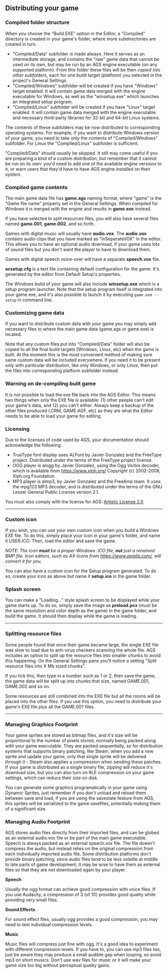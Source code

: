 ## Distributing your game

### Compiled folder structure

When you choose the "Build EXE" option in the Editor, a "Compiled" directory is created in your game's folder, where more subdirectories are created in turn.

* "Compiled/Data" subfolder is made always. Here it serves as an intermediate storage, and contains the "raw" game data that cannot be used on its own, but may be run by an AGS engine executable (on any supported platform). From this folder these files will be then _copied into other subfolders_, each for one build target (platform) you selected in the project's General Settings.
* "Compiled/Windows" subfolder will be created if you have "Windows" target enabled. It will contain game data merged with the engine executable for Windows, as well as the "winsetup.exe" which launches an integrated setup program.
* "Compiled/Linux" subfolder will be created if you have "Linux" target enabled. It will contain game data merged with the engine executable and necessary third-party libraries for 32-bit and 64-bit Linux systems.

The contents of these subfolders may be now distributed to corresponding operating systems. For example, if you want to
distribute Windows version of your game, you need to take _only_ the contents of "Compiled/Windows" subfolder. For Linux the "Compiled/Linux" subfolder is sufficient.

"Compiled/Data" should usually be skipped. It still may come useful if you are preparing a kind of a custom distribution, but remember that it cannot be run on its own: you'd need to add one of the available engine versions to it, or warn users that they'd have to have AGS engine installed on their system.

### Compiled game contents

The main game data file has **game.ags** naming format, where "game" is the "Game file name" property set in the General Settings. When compiled for Windows it is merged with the engine and results in **game.exe** instead.

If you have selected to split resources files, you will also have several files named **game.001**, **game.002**, and so forth.

Games with digital music will usually have **audio.vox**. The **audio.vox** contains audio clips that you have marked
as "InSeperateVOX" in the editor. This allows you to have an optional audio download, if your game uses lots of sound files but you don't want the player to have to download them.

Games with digital speech voice-over will have a separate **speech.vox** file.

**acsetup.cfg** is a text file containing default configuration for the game. It's generated by the editor from Default Setup's properties.

The Windows build of your game will also include **winsetup.exe** which is a setup program launcher. Note that the setup program itself is integrated into your game exe, and it's also possible to launch it by executing `game.exe --setup` in command line.

### Customizing game data

If you want to distribute custom data with your game you may simply add necessary files to where the main game data (game.ags or game.exe) is located.

Note that any custom files put into "Compiled/Data" folder will also be copied to all the final build targets (Windows, Linux, etc) when the game is built. At the moment this is the most convenient method of making sure same custom data will be included everywhere. If you need it to be present only with particular distribution, like only Windows, or only Linux, then put the files into corresponding platform subfolder instead.

### Warning on de-compiling built game

It is not possible to load the exe file back into the AGS Editor. This means two things when only the EXE file is available: (1) other people can't edit your game's data, and (2) you can't either. Always keep a backup of the other files produced (.CRM, GAME.AGF, etc) as they are what the Editor needs to be able to load your game for editing.

### Licensing

Due to the licenses of code used by AGS, your documentation
should acknowledge the following:

* TrueType font display uses ALFont by Javier Gonzalez and the FreeType
project. Distributed under the terms of the FreeType project license.
* OGG player is alogg by Javier Gonzalez, using the Ogg Vorbis decoder,
which is available from https://www.xiph.org/ Copyright (c) 2002-2008,
Xiph.org Foundation
* MP3 player is almp3, by Javier Gonzalez and the FreeAmp team. It uses
the mpg123 MP3 decoder, and is distributed under the terms of the GNU
Lesser General Public License version 2.1.

You must also comply with the license for AGS:
[Artistic License 2.0](https://opensource.org/licenses/artistic-license-2.0.php)

---

### Custom icon

If you wish, you can use your own custom icon when you build a Windows
EXE file. To do this, simply place your icon in your game's folder, and
name it USER.ICO. Then, load the editor and save the game.

*NOTE: The icon **must** be a proper Windows .ICO file, **not** just a
renamed BMP file. Icon editors, such as AX-Icons from
https://www.axialis.com/, will convert it for you.*

You can also have a custom icon for the Setup program generated. To do
so, create your icon as above but name it **setup.ico** in the game
folder.

### Splash screen

You can make a "Loading..." style splash screen to be displayed while your game starts up. To do so, simply save the image as **preload.pcx** (must be the same resolution and color depth as the game) in the game folder, and build the game. It should then display while the game is loading.

---

### Splitting resource files

Some people found that once their game became large, the single EXE file
was slow to load due to anti-virus checkers scanning the whole file. AGS
includes an option to split up the resource files into smaller chunks to
avoid this happening. On the General Settings pane you'll notice a
setting "Split resource files into X Mb sized chunks".

If you tick this, then type in a number such as 1 or 2, then save the
game, the game data will be split up into chunks that size, named
GAME.001, GAME.002 and so on.

Some resources are still combined into the EXE file but all the rooms
will be placed into the other files. If you use this option, you need to
distribute your game's EXE file plus all the GAME.00? files.

---

### Managing Graphics Footprint

Your game sprites are stored as bitmap files, and it's size will be proportional to the number of pixels stored, normally being packed along with your game executable. They are packed sequentially, so for distribution systems that supports binary patching, like Steam, when you add a new sprite and update your game, only that single sprite will be delivered through it - Steam also applies a compression when sending these patches. If your game is distributed as a single binary file, zipping will reduce it's download size, but you can also turn on RLE compression on your game settings, which can reduce their size on disk.

You can generate some graphics programatically in your game using Dynamic Sprites, just remember if you don't unload and reload them between save and load, if you are using the savestate feature from AGS, this sprites will be serialized to the game savefiles, potentially making them of a significant size.

### Managing Audio Footprint

AGS stores audio files directly from their imported files, and can be globed as an external audio.vox file or be part of the main game executable. Speech is always packed as an external speech.vox file. The file doesn't compress the audio, but instead relies on the original compression from each individually imported audio file. Some distribution platforms don't provide binary patching, since audio files tend to be less volatile at middle to late parts of game development, it may be wise to have them as external files so that they are not downloaded again by your player.

**Speech**

Usually the ogg format can achieve good compression with voice files. If you use Audacity, a compression of 3 (of 10) provides good quality while providing very small files.

**Sound Effects**

For sound effect files, usually ogg provides a good compression, you may need to test individual compression levels.

**Music**

Music files will compress just fine with ogg. It's a good idea to experiment with different compression levels. If you have to, you can use mp3 files too, just be aware they may produce a small audible gap when looping, so avoid mp3 on short musics. Don't use wav files for music or it will make your game size too big without perceptual quality gains.
